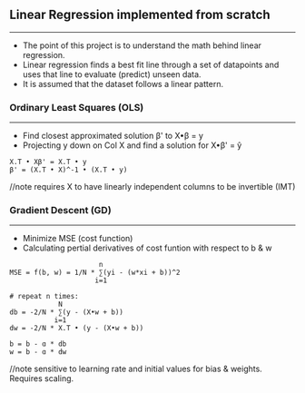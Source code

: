 ## Linear Regression implemented from scratch
___

- The point of this project is to understand the math behind linear regression. 
- Linear regression finds a best fit line through a set of datapoints and uses that line to evaluate (predict) unseen data. 
- It is assumed that the dataset follows a linear pattern.


### Ordinary Least Squares (OLS)
___
* Find closest approximated solution β' to X•β = y
* Projecting y down on Col X and find a solution for X•β' = ŷ
```
X.T • Xβ' = X.T • y
β' = (X.T • X)^-1 • (X.T • y)
```
//note requires X to have linearly independent columns to be invertible (IMT)


### Gradient Descent (GD)
___
* Minimize MSE (cost function) 
* Calculating pertial derivatives of cost funtion with respect to b & w
```
                      n
MSE = f(b, w) = 1/N * ∑(yi - (w*xi + b))^2
                     i=1

# repeat n times:
            N
db = -2/N * ∑(y - (X•w + b))
           i=1
dw = -2/N * X.T • (y - (X•w + b))

b = b - ɑ * db
w = b - ɑ * dw
```
//note sensitive to learning rate and initial values for bias & weights. Requires scaling.




